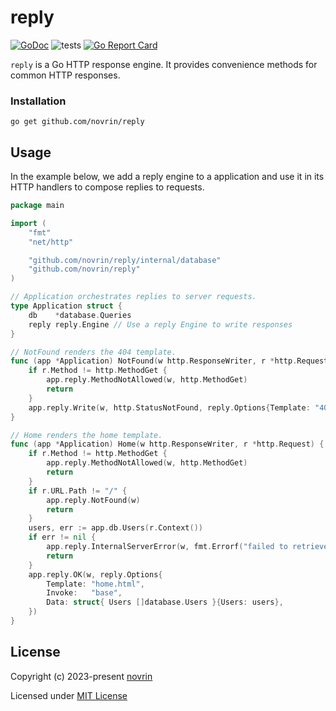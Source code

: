 # reply

[![GoDoc](https://godoc.org/github.com/novrin/reply?status.svg)](https://pkg.go.dev/github.com/novrin/reply) 
![tests](https://github.com/novrin/reply/workflows/tests/badge.svg) 
[![Go Report Card](https://goreportcard.com/badge/github.com/novrin/reply)](https://goreportcard.com/report/github.com/novrin/reply)

`reply` is a Go HTTP response engine. It provides convenience methods for common HTTP responses.

### Installation

```shell
go get github.com/novrin/reply
``` 

## Usage

In the example below, we add a reply engine to a application and use it in its HTTP handlers to compose replies to requests.

```go
package main

import (
	"fmt"
	"net/http"

	"github.com/novrin/reply/internal/database" 
	"github.com/novrin/reply"
)

// Application orchestrates replies to server requests.
type Application struct {
	db    *database.Queries
	reply reply.Engine // Use a reply Engine to write responses 
}

// NotFound renders the 404 template.
func (app *Application) NotFound(w http.ResponseWriter, r *http.Request) {
	if r.Method != http.MethodGet {
		app.reply.MethodNotAllowed(w, http.MethodGet)
		return
	}
	app.reply.Write(w, http.StatusNotFound, reply.Options{Template: "404.html"})
}

// Home renders the home template.
func (app *Application) Home(w http.ResponseWriter, r *http.Request) {
	if r.Method != http.MethodGet {
		app.reply.MethodNotAllowed(w, http.MethodGet)
		return
	}
	if r.URL.Path != "/" {
		app.reply.NotFound(w)
		return
	}
	users, err := app.db.Users(r.Context())
	if err != nil {
		app.reply.InternalServerError(w, fmt.Errorf("failed to retrieve users: %s", err.Error()))
		return
	}
	app.reply.OK(w, reply.Options{
		Template: "home.html",
		Invoke:   "base",
		Data: struct{ Users []database.Users }{Users: users},
	})
}
```

## License

Copyright (c) 2023-present [novrin](https://github.com/novrin)

Licensed under [MIT License](./LICENSE)